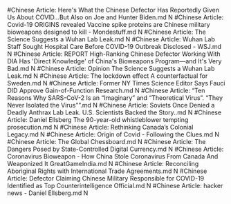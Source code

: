 #Chinese
Article: Here's What the Chinese Defector Has Reportedly Given Us About COVID...But Also on Joe and Hunter Biden.md N
#Chinese
Article: Covid-19 ORIGINS revealed Vaccine spike proteins are Chinese military bioweapons designed to kill - Mondestuff.md N
#Chinese
Article: The Science Suggests a Wuhan Lab Leak.md N
#Chinese
Article: Wuhan Lab Staff Sought Hospital Care Before COVID-19 Outbreak Disclosed - WSJ.md N
#Chinese
Article: REPORT High-Ranking Chinese Defector Working With DIA Has 'Direct Knowledge' of China's Bioweapons Program—and It's Very Bad.md N
#Chinese
Article: Opinion  The Science Suggests a Wuhan Lab Leak.md N
#Chinese
Article: The lockdown effect A counterfactual for Sweden.md N
#Chinese
Article: Former NY Times Science Editor Says Fauci DID Approve Gain-of-Function Research.md N
#Chinese
Article: “Ten Reasons Why SARS-CoV-2 Is an “Imaginary” and “Theoretical Virus”. “They Never Isolated the Virus””.md N
#Chinese
Article: Soviets Once Denied a Deadly Anthrax Lab Leak. U.S. Scientists Backed the Story..md N
#Chinese
Article: Daniel Ellsberg The 90-year-old whistleblower tempting prosecution.md N
#Chinese
Article: Rethinking Canada’s Colonial Legacy.md N
#Chinese
Article: Origin of Covid - Following the Clues.md N
#Chinese
Article: The Global Chessboard.md N
#Chinese
Article: The Dangers Posed by State-Controlled Digital Currency.md N
#Chinese
Article: Coronavirus Bioweapon - How China Stole Coronavirus From Canada And Weaponized It  GreatGameIndia.md N
#Chinese
Article: Reconciling Aboriginal Rights with International Trade Agreements.md N
#Chinese
Article: Defector Claiming Chinese Military Responsible for COVID-19 Identified as Top Counterintelligence Official.md N
#Chinese
Article: hacker news - Daniel Ellsberg.md N
